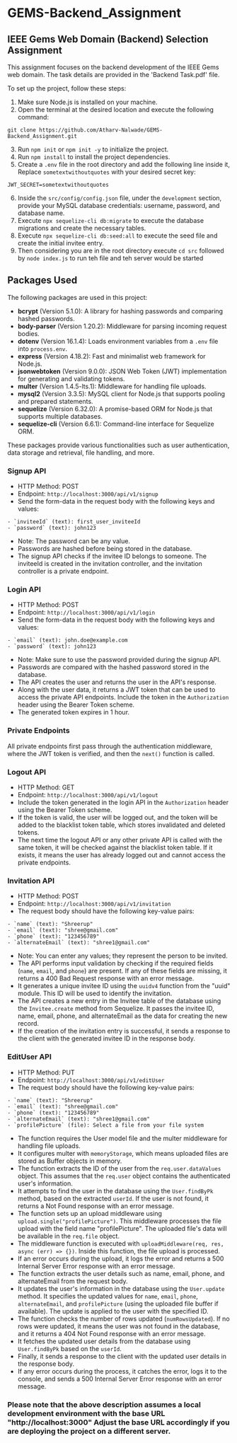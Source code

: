 # GEMS-Backend_Assignment

## IEEE Gems Web Domain (Backend) Selection Assignment

This assignment focuses on the backend development of the IEEE Gems web domain. The task details are provided in the 'Backend Task.pdf' file. 

To set up the project, follow these steps:

1. Make sure Node.js is installed on your machine.
2. Open the terminal at the desired location and execute the following command: 
```
git clone https://github.com/Atharv-Nalwade/GEMS-Backend_Assignment.git
```
3. Run `npm init` or `npm init -y` to initialize the project.
4. Run `npm install` to install the project dependencies.
5. Create a `.env` file in the root directory and add the following line inside it, Replace `sometextwithoutquotes` with your desired secret key:
```
JWT_SECRET=sometextwithoutquotes
```
6. Inside the `src/config/config.json` file, under the `development` section, provide your MySQL database credentials: username, password, and database name.
7. Execute `npx sequelize-cli db:migrate` to execute the database migrations and create the necessary tables.
8. Execute `npx sequelize-cli db:seed:all` to execute the seed file and create the initial invitee entry.
9. Then considering you are in the root directory execute `cd src` followed by `node index.js` to run teh file and teh server would be started

## Packages Used

The following packages are used in this project:

- **bcrypt** (Version 5.1.0): A library for hashing passwords and comparing hashed passwords.
- **body-parser** (Version 1.20.2): Middleware for parsing incoming request bodies.
- **dotenv** (Version 16.1.4): Loads environment variables from a `.env` file into `process.env`.
- **express** (Version 4.18.2): Fast and minimalist web framework for Node.js.
- **jsonwebtoken** (Version 9.0.0): JSON Web Token (JWT) implementation for generating and validating tokens.
- **multer** (Version 1.4.5-lts.1): Middleware for handling file uploads.
- **mysql2** (Version 3.3.5): MySQL client for Node.js that supports pooling and prepared statements.
- **sequelize** (Version 6.32.0): A promise-based ORM for Node.js that supports multiple databases.
- **sequelize-cli** (Version 6.6.1): Command-line interface for Sequelize ORM.

These packages provide various functionalities such as user authentication, data storage and retrieval, file handling, and more.


### Signup API

- HTTP Method: POST
- Endpoint: `http://localhost:3000/api/v1/signup`
- Send the form-data in the request body with the following keys and values:
```
- `inviteeId` (text): first_user_inviteeId
- `password` (text): john123
```
- Note: The password can be any value.
- Passwords are hashed before being stored in the database.
- The signup API checks if the invitee ID belongs to someone. The inviteeId is created in the invitation controller, and the invitation controller is a private endpoint.

### Login API

- HTTP Method: POST
- Endpoint: `http://localhost:3000/api/v1/login`
- Send the form-data in the request body with the following keys and values:
```
- `email` (text): john.doe@example.com
- `password` (text): john123
```
- Note: Make sure to use the password provided during the signup API.
- Passwords are compared with the hashed password stored in the database.
- The API creates the user and returns the user in the API's response.
- Along with the user data, it returns a JWT token that can be used to access the private API endpoints. Include the token in the `Authorization` header using the Bearer Token scheme.
- The generated token expires in 1 hour.

### Private Endpoints

All private endpoints first pass through the authentication middleware, where the JWT token is verified, and then the `next()` function is called.

### Logout API

- HTTP Method: GET
- Endpoint: `http://localhost:3000/api/v1/logout`
- Include the token generated in the login API in the `Authorization` header using the Bearer Token scheme.
- If the token is valid, the user will be logged out, and the token will be added to the blacklist token table, which stores invalidated and deleted tokens.
- The next time the logout API or any other private API is called with the same token, it will be checked against the blacklist token table. If it exists, it means the user has already logged out and cannot access the private endpoints.

### Invitation API

- HTTP Method: POST
- Endpoint: `http://localhost:3000/api/v1/invitation`
- The request body should have the following key-value pairs:
```
- `name` (text): "Shreerup"
- `email` (text): "shree@gmail.com"
- `phone` (text): "123456789"
- `alternateEmail` (text): "shree1@gmail.com"
```
- Note: You can enter any values; they represent the person to be invited.
- The API performs input validation by checking if the required fields (`name`, `email`, and `phone`) are present. If any of these fields are missing, it returns a 400 Bad Request response with an error message.
- It generates a unique invitee ID using the `uuidv4` function from the "uuid" module. This ID will be used to identify the invitation.
- The API creates a new entry in the Invitee table of the database using the `Invitee.create` method from Sequelize. It passes the invitee ID, name, email, phone, and alternateEmail as the data for creating the new record.
- If the creation of the invitation entry is successful, it sends a response to the client with the generated invitee ID in the response body.

### EditUser API

- HTTP Method: PUT
- Endpoint: `http://localhost:3000/api/v1/editUser`
- The request body should have the following key-value pairs:
```
- `name` (text): "Shreerup"
- `email` (text): "shree@gmail.com"
- `phone` (text): "123456789"
- `alternateEmail` (text): "shree1@gmail.com"
- `profilePicture` (file): Select a file from your file system
```
- The function requires the User model file and the multer middleware for handling file uploads.
- It configures multer with `memoryStorage`, which means uploaded files are stored as Buffer objects in memory.
- The function extracts the ID of the user from the `req.user.dataValues` object. This assumes that the `req.user` object contains the authenticated user's information.
- It attempts to find the user in the database using the `User.findByPk` method, based on the extracted `userId`. If the user is not found, it returns a Not Found response with an error message.
- The function sets up an upload middleware using `upload.single("profilePicture")`. This middleware processes the file upload with the field name "profilePicture". The uploaded file's data will be available in the `req.file` object.
- The middleware function is executed with `uploadMiddleware(req, res, async (err) => {})`. Inside this function, the file upload is processed.
- If an error occurs during the upload, it logs the error and returns a 500 Internal Server Error response with an error message.
- The function extracts the user details such as name, email, phone, and alternateEmail from the request body.
- It updates the user's information in the database using the `User.update` method. It specifies the updated values for `name`, `email`, `phone`, `alternateEmail`, and `profilePicture` (using the uploaded file buffer if available). The update is applied to the user with the specified ID.
- The function checks the number of rows updated (`numRowsUpdated`). If no rows were updated, it means the user was not found in the database, and it returns a 404 Not Found response with an error message.
- It fetches the updated user details from the database using `User.findByPk` based on the `userId`.
- Finally, it sends a response to the client with the updated user details in the response body.
- If any error occurs during the process, it catches the error, logs it to the console, and sends a 500 Internal Server Error response with an error message.


### Please note that the above description assumes a local development environment with the base URL "http://localhost:3000" Adjust the base URL accordingly if you are deploying the project on a different server.
